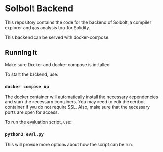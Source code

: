 # Solbolt Backend

This repository contains the code for the backend of Solbolt, a compiler explorer and 
gas analysis tool for Solidity.

This backend can be served with docker-compose.

## Running it

Make sure Docker and docker-compose is installed

To start the backend, use:

### `docker compose up`

The docker container will automatically install the necessary dependencies and start the
necessary containers. You may need to edit the certbot container if you do not require SSL.
Also, make sure that the necessary ports are open for access.

To run the evaluation script, use:

### `python3 eval.py`

This will provide more options about how the script can be run.